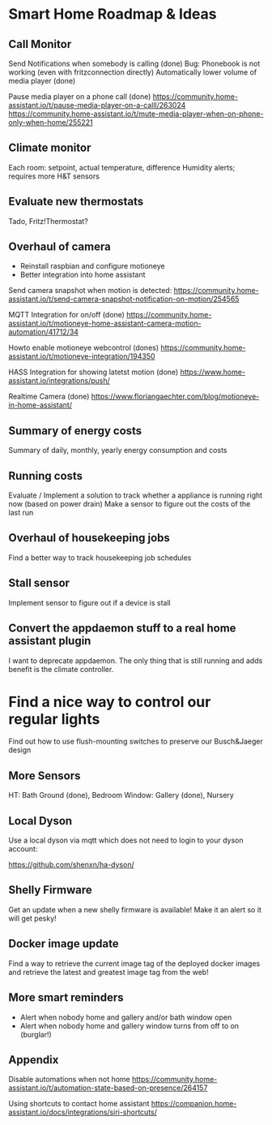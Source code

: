 # Smart Home Roadmap & Ideas

## Call Monitor

Send Notifications when somebody is calling (done)
Bug: Phonebook is not working (even with fritzconnection directly)
Automatically lower volume of media player (done)

Pause media player on a phone call (done)
https://community.home-assistant.io/t/pause-media-player-on-a-calll/263024
https://community.home-assistant.io/t/mute-media-player-when-on-phone-only-when-home/255221

## Climate monitor

Each room: setpoint, actual temperature, difference
Humidity alerts; requires more H&T sensors

## Evaluate new thermostats

Tado, Fritz!Thermostat?

## Overhaul of camera

* Reinstall raspbian and configure motioneye
* Better integration into home assistant

Send camera snapshot when motion is detected:
https://community.home-assistant.io/t/send-camera-snapshot-notification-on-motion/254565
 
MQTT Integration for on/off (done)
https://community.home-assistant.io/t/motioneye-home-assistant-camera-motion-automation/41712/34
 
Howto enable motioneye webcontrol (dones)
https://community.home-assistant.io/t/motioneye-integration/194350
 
HASS Integration for showing latetst motion (done)
https://www.home-assistant.io/integrations/push/
 
Realtime Camera (done)
https://www.floriangaechter.com/blog/motioneye-in-home-assistant/

## Summary of energy costs

Summary of daily, monthly, yearly energy consumption and costs

## Running costs

Evaluate / Implement a solution to track whether a appliance is running right now (based on power drain)
Make a sensor to figure out the costs of the last run

## Overhaul of housekeeping jobs

Find a better way to track housekeeping job schedules

## Stall sensor

Implement sensor to figure out if a device is stall

## Convert the appdaemon stuff to a real home assistant plugin

I want to deprecate appdaemon. The only thing that is still running and adds benefit is the climate controller.

# Find a nice way to control our regular lights

Find out how to use flush-mounting switches to preserve our Busch&Jaeger design

## More Sensors

HT: Bath Ground (done), Bedroom
Window: Gallery (done), Nursery

## Local Dyson

Use a local dyson via mqtt which does not need to login to your dyson account:

https://github.com/shenxn/ha-dyson/

## Shelly Firmware

Get an update when a new shelly firmware is available! Make it an alert so it will get pesky!

## Docker image update

Find a way to retrieve the current image tag of the deployed docker images and retrieve the latest and greatest image tag from the web!

## More smart reminders

* Alert when nobody home and gallery and/or bath window open
* Alert when nobody home and gallery window turns from off to on (burglar!)

## Appendix

Disable automations when not home
https://community.home-assistant.io/t/automation-state-based-on-presence/264157

Using shortcuts to contact home assistant
https://companion.home-assistant.io/docs/integrations/siri-shortcuts/